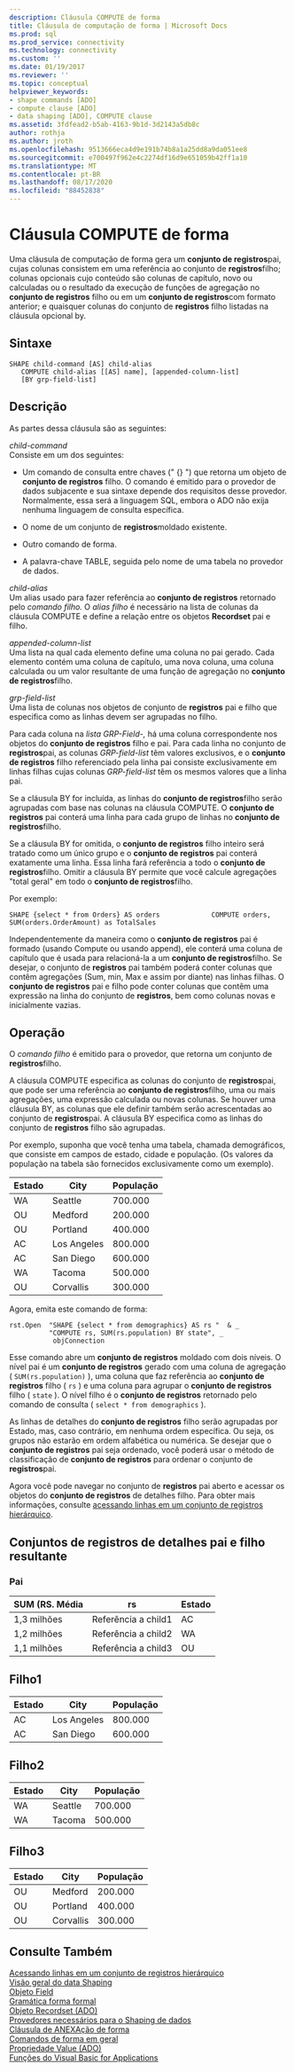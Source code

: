```yaml
---
description: Cláusula COMPUTE de forma
title: Cláusula de computação de forma | Microsoft Docs
ms.prod: sql
ms.prod_service: connectivity
ms.technology: connectivity
ms.custom: ''
ms.date: 01/19/2017
ms.reviewer: ''
ms.topic: conceptual
helpviewer_keywords:
- shape commands [ADO]
- compute clause [ADO]
- data shaping [ADO], COMPUTE clause
ms.assetid: 3fdfead2-b5ab-4163-9b1d-3d2143a5db8c
author: rothja
ms.author: jroth
ms.openlocfilehash: 9513666eca4d9e191b74b8a1a25dd8a9da051ee8
ms.sourcegitcommit: e700497f962e4c2274df16d9e651059b42ff1a10
ms.translationtype: MT
ms.contentlocale: pt-BR
ms.lasthandoff: 08/17/2020
ms.locfileid: "88452838"
---
```

# <a name="shape-compute-clause"></a>Cláusula COMPUTE de forma
Uma cláusula de computação de forma gera um **conjunto de registros**pai, cujas colunas consistem em uma referência ao conjunto de **registros**filho; colunas opcionais cujo conteúdo são colunas de capítulo, novo ou calculadas ou o resultado da execução de funções de agregação no **conjunto de registros** filho ou em um **conjunto de registros**com formato anterior; e quaisquer colunas do conjunto de **registros** filho listadas na cláusula opcional by.  
  
## <a name="syntax"></a>Sintaxe  
  
```  
SHAPE child-command [AS] child-alias  
   COMPUTE child-alias [[AS] name], [appended-column-list]  
   [BY grp-field-list]  
```  
  
## <a name="description"></a>Descrição  
 As partes dessa cláusula são as seguintes:  
  
 *child-command*  
 Consiste em um dos seguintes:  
  
-   Um comando de consulta entre chaves (" {} ") que retorna um objeto de **conjunto de registros** filho. O comando é emitido para o provedor de dados subjacente e sua sintaxe depende dos requisitos desse provedor. Normalmente, essa será a linguagem SQL, embora o ADO não exija nenhuma linguagem de consulta específica.  
  
-   O nome de um conjunto de **registros**moldado existente.  
  
-   Outro comando de forma.  
  
-   A palavra-chave TABLE, seguida pelo nome de uma tabela no provedor de dados.  
  
 *child-alias*  
 Um alias usado para fazer referência ao **conjunto de registros** retornado pelo *comando filho.* O *alias filho* é necessário na lista de colunas da cláusula COMPUTE e define a relação entre os objetos **Recordset** pai e filho.  
  
 *appended-column-list*  
 Uma lista na qual cada elemento define uma coluna no pai gerado. Cada elemento contém uma coluna de capítulo, uma nova coluna, uma coluna calculada ou um valor resultante de uma função de agregação no **conjunto de registros**filho.  
  
 *grp-field-list*  
 Uma lista de colunas nos objetos de conjunto de **registros** pai e filho que especifica como as linhas devem ser agrupadas no filho.  
  
 Para cada coluna na *lista GRP-Field-,* há uma coluna correspondente nos objetos do **conjunto de registros** filho e pai. Para cada linha no conjunto de **registros**pai, as colunas *GRP-field-list* têm valores exclusivos, e o **conjunto de registros** filho referenciado pela linha pai consiste exclusivamente em linhas filhas cujas colunas *GRP-field-list* têm os mesmos valores que a linha pai.  
  
 Se a cláusula BY for incluída, as linhas do **conjunto de registros**filho serão agrupadas com base nas colunas na cláusula COMPUTE. O **conjunto de registros** pai conterá uma linha para cada grupo de linhas no **conjunto de registros**filho.  
  
 Se a cláusula BY for omitida, o **conjunto de registros** filho inteiro será tratado como um único grupo e o **conjunto de registros** pai conterá exatamente uma linha. Essa linha fará referência a todo o **conjunto de registros**filho. Omitir a cláusula BY permite que você calcule agregações "total geral" em todo o **conjunto de registros**filho.  
  
 Por exemplo:   
  
```  
SHAPE {select * from Orders} AS orders             COMPUTE orders, SUM(orders.OrderAmount) as TotalSales         
```  
  
 Independentemente da maneira como o **conjunto de registros** pai é formado (usando Compute ou usando append), ele conterá uma coluna de capítulo que é usada para relacioná-la a um **conjunto de registros**filho. Se desejar, o conjunto de **registros** pai também poderá conter colunas que contêm agregações (Sum, min, Max e assim por diante) nas linhas filhas. O **conjunto de registros** pai e filho pode conter colunas que contêm uma expressão na linha do conjunto de **registros**, bem como colunas novas e inicialmente vazias.  
  
## <a name="operation"></a>Operação  
 O *comando filho* é emitido para o provedor, que retorna um conjunto de **registros**filho.  
  
 A cláusula COMPUTE especifica as colunas do conjunto de **registros**pai, que pode ser uma referência ao **conjunto de registros**filho, uma ou mais agregações, uma expressão calculada ou novas colunas. Se houver uma cláusula BY, as colunas que ele definir também serão acrescentadas ao conjunto de **registros**pai. A cláusula BY especifica como as linhas do conjunto de **registros** filho são agrupadas.  
  
 Por exemplo, suponha que você tenha uma tabela, chamada demográficos, que consiste em campos de estado, cidade e população. (Os valores da população na tabela são fornecidos exclusivamente como um exemplo).  
  
|Estado|City|População|  
|-----------|----------|----------------|  
|WA|Seattle|700.000|  
|OU|Medford|200.000|  
|OU|Portland|400.000|  
|AC|Los Angeles|800.000|  
|AC|San Diego|600.000|  
|WA|Tacoma|500.000|  
|OU|Corvallis|300.000|  
  
 Agora, emita este comando de forma:  
  
```  
rst.Open  "SHAPE {select * from demographics} AS rs "  & _  
          "COMPUTE rs, SUM(rs.population) BY state", _  
           objConnection  
```  
  
 Esse comando abre um **conjunto de registros** moldado com dois níveis. O nível pai é um **conjunto de registros** gerado com uma coluna de agregação ( `SUM(rs.population)` ), uma coluna que faz referência ao **conjunto de registros** filho ( `rs` ) e uma coluna para agrupar o **conjunto de registros** filho ( `state` ). O nível filho é o **conjunto de registros** retornado pelo comando de consulta ( `select * from demographics` ).  
  
 As linhas de detalhes do **conjunto de registros** filho serão agrupadas por Estado, mas, caso contrário, em nenhuma ordem específica. Ou seja, os grupos não estarão em ordem alfabética ou numérica. Se desejar que o **conjunto de registros** pai seja ordenado, você poderá usar o método de classificação de **conjunto de registros** para ordenar o conjunto de **registros**pai.  
  
 Agora você pode navegar no conjunto de **registros** pai aberto e acessar os objetos do **conjunto de registros** de detalhes filho. Para obter mais informações, consulte [acessando linhas em um conjunto de registros hierárquico](../../../ado/guide/data/accessing-rows-in-a-hierarchical-recordset.md).  
  
## <a name="resultant-parent-and-child-detail-recordsets"></a>Conjuntos de registros de detalhes pai e filho resultante  
  
### <a name="parent"></a>Pai  
  
|SUM (RS. Média|rs|Estado|  
|---------------------------|--------|-----------|  
|1,3 milhões|Referência a child1|AC|  
|1,2 milhões|Referência a child2|WA|  
|1,1 milhões|Referência a child3|OU|  
  
## <a name="child1"></a>Filho1  
  
|Estado|City|População|  
|-----------|----------|----------------|  
|AC|Los Angeles|800.000|  
|AC|San Diego|600.000|  
  
## <a name="child2"></a>Filho2  
  
|Estado|City|População|  
|-----------|----------|----------------|  
|WA|Seattle|700.000|  
|WA|Tacoma|500.000|  
  
## <a name="child3"></a>Filho3  
  
|Estado|City|População|  
|-----------|----------|----------------|  
|OU|Medford|200.000|  
|OU|Portland|400.000|  
|OU|Corvallis|300.000|  
  
## <a name="see-also"></a>Consulte Também  
 [Acessando linhas em um conjunto de registros hierárquico](../../../ado/guide/data/accessing-rows-in-a-hierarchical-recordset.md)   
 [Visão geral do data Shaping](../../../ado/guide/data/data-shaping-overview.md)   
 [Objeto Field](../../../ado/reference/ado-api/field-object.md)   
 [Gramática forma formal](../../../ado/guide/data/formal-shape-grammar.md)   
 [Objeto Recordset (ADO)](../../../ado/reference/ado-api/recordset-object-ado.md)   
 [Provedores necessários para o Shaping de dados](../../../ado/guide/data/required-providers-for-data-shaping.md)   
 [Cláusula de ANEXAção de forma](../../../ado/guide/data/shape-append-clause.md)   
 [Comandos de forma em geral](../../../ado/guide/data/shape-commands-in-general.md)   
 [Propriedade Value (ADO)](../../../ado/reference/ado-api/value-property-ado.md)   
 [Funções do Visual Basic for Applications](../../../ado/guide/data/visual-basic-for-applications-functions.md)
